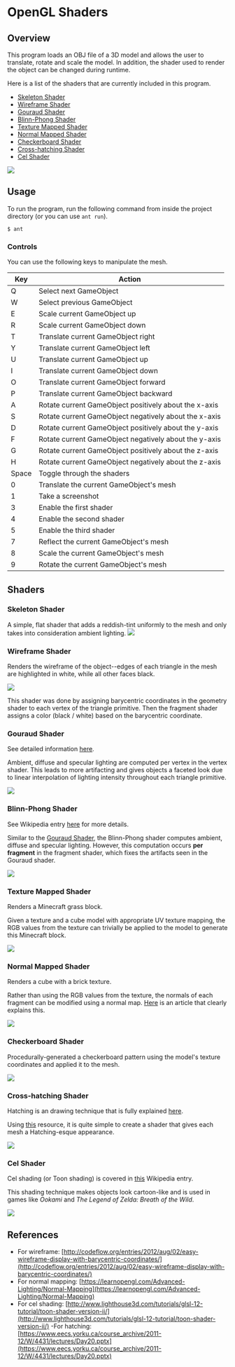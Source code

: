 # OpenGL Shaders

## Overview
This program loads an OBJ file of a 3D model and allows the user to translate, rotate and scale the model. In addition, the shader used to render the object can be changed during runtime.

Here is a list of the shaders that are currently included in this program.
- [Skeleton Shader](#skeleton-shader)
- [Wireframe Shader](#wireframe-shader)
- [Gouraud Shader](#gouraud-shader)
- [Blinn-Phong Shader](#blinn-phong-shader)
- [Texture Mapped Shader](#texture-mapped-shader)
- [Normal Mapped Shader](#normal-mapped-shader)
- [Checkerboard Shader](#checkerboard-shader)
- [Cross-hatching Shader](#cross-hatching-shader)
- [Cel Shader](#cel-shader)

![](etc/demo.gif)

## Usage
To run the program, run the following command from inside the project directory (or you can use `ant run`).
```
$ ant
```

### Controls

You can use the following keys to manipulate the mesh.

| Key | Action                                                |
|-----|-------------------------------------------------------|
| Q   | Select next GameObject                                |
| W   | Select previous GameObject                            |
| E   | Scale current GameObject up                           |
| R   | Scale current GameObject down                         |
| T   | Translate current GameObject right                    |
| Y   | Translate current GameObject left                     |
| U   | Translate current GameObject up                       |
| I   | Translate current GameObject down                     |
| O   | Translate current GameObject forward                  |
| P   | Translate current GameObject backward                 |
| A   | Rotate current GameObject positively about the x-axis |
| S   | Rotate current GameObject negatively about the x-axis |
| D   | Rotate current GameObject positively about the y-axis |
| F   | Rotate current GameObject negatively about the y-axis |
| G   | Rotate current GameObject positively about the z-axis |
| H   | Rotate current GameObject negatively about the z-axis |
| Space   | Toggle through the shaders |
| 0   | Translate the current GameObject's mesh               |
| 1   | Take a screenshot                                     |
| 3   | Enable the first shader				      |
| 4   | Enable the second shader			      |
| 5   | Enable the third shader				      |
| 7   | Reflect the current GameObject's mesh                 |
| 8   | Scale the current GameObject's mesh                   |
| 9   | Rotate the current GameObject's mesh                  |

## Shaders
### Skeleton Shader
A simple, flat shader that adds a reddish-tint uniformly to the mesh and only takes into consideration ambient lighting.
![](etc/skeleton.gif)

### Wireframe Shader
Renders the wireframe of the object--edges of each triangle in the mesh are highlighted in white, while all other faces black.

![](etc/wireframe.gif)

This shader was done by assigning barycentric coordinates in the geometry shader to each vertex of the triangle primitive. Then the fragment shader assigns a color (black / white) based on the barycentric coordinate.

### Gouraud Shader
See detailed information [here](https://en.wikipedia.org/wiki/Gouraud_shading).

Ambient, diffuse and specular lighting are computed per vertex in the vertex shader. This leads to more artifacting and gives objects a faceted look due to linear interpolation of lighting intensity throughout each triangle primitive.

![](etc/gouraud.gif)

### Blinn-Phong Shader
See Wikipedia entry [here](https://en.wikipedia.org/wiki/Blinn%E2%80%93Phong_shading_model) for more details.

Similar to the [Gouraud Shader](#gouraud-shader), the Blinn-Phong shader computes ambient, diffuse and specular lighting. However, this computation occurs __per fragment__ in the fragment shader, which fixes the artifacts seen in the Gouraud shader.

![](etc/phong.gif)

### Texture Mapped Shader
Renders a Minecraft grass block.

Given a texture and a cube model with appropriate UV texture mapping, the RGB values from the texture can trivially be applied to the model to generate this Minecraft block.

![](etc/texture.gif)

### Normal Mapped Shader
Renders a cube with a brick texture.

Rather than using the RGB values from the texture, the normals of each fragment can be modified using a normal map. [Here](https://learnopengl.com/Advanced-Lighting/Normal-Mapping) is an article that clearly explains this.

![](etc/normal.gif)

### Checkerboard Shader
Procedurally-generated a checkerboard pattern using the model's texture coordinates and applied it to the mesh.

![](etc/checkerboard.gif)

### Cross-hatching Shader
Hatching is an drawing technique that is fully explained [here](https://en.wikipedia.org/wiki/Hatching).

Using [this](https://www.eecs.yorku.ca/course_archive/2011-12/W/4431/lectures/Day20.pptx) resource, it is quite simple to create a shader that gives each mesh a Hatching-esque appearance.

![](etc/hatching.gif)

### Cel Shader
Cel shading (or Toon shading) is covered in [this](https://en.wikipedia.org/wiki/Cel_shading) Wikipedia entry.

This shading technique makes objects look cartoon-like and is used in games like *Ookami* and *The Legend of Zelda: Breath of the Wild*.

![](etc/cel.gif)

## References
- For wireframe: [http://codeflow.org/entries/2012/aug/02/easy-wireframe-display-with-barycentric-coordinates/](http://codeflow.org/entries/2012/aug/02/easy-wireframe-display-with-barycentric-coordinates/)
- For normal mapping: [https://learnopengl.com/Advanced-Lighting/Normal-Mapping](https://learnopengl.com/Advanced-Lighting/Normal-Mapping)
- For cel shading: [http://www.lighthouse3d.com/tutorials/glsl-12-tutorial/toon-shader-version-ii/](http://www.lighthouse3d.com/tutorials/glsl-12-tutorial/toon-shader-version-ii/)
-For hatching: [https://www.eecs.yorku.ca/course_archive/2011-12/W/4431/lectures/Day20.pptx](https://www.eecs.yorku.ca/course_archive/2011-12/W/4431/lectures/Day20.pptx)
